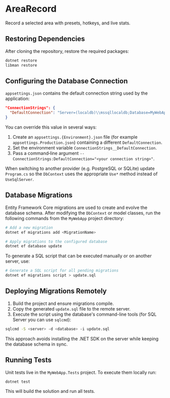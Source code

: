 # AreaRecord
Record a selected area with presets, hotkeys, and live stats.

## Restoring Dependencies

After cloning the repository, restore the required packages:

```bash
dotnet restore
libman restore
```

## Configuring the Database Connection

`appsettings.json` contains the default connection string used by the
application:

```json
"ConnectionStrings": {
  "DefaultConnection": "Server=(localdb)\\mssqllocaldb;Database=MyWebAppDb;Trusted_Connection=True;MultipleActiveResultSets=true"
}
```

You can override this value in several ways:

1. Create an `appsettings.{Environment}.json` file (for example
   `appsettings.Production.json`) containing a different `DefaultConnection`.
2. Set the environment variable `ConnectionStrings__DefaultConnection`.
3. Pass a command‑line argument `--ConnectionStrings:DefaultConnection="<your connection string>"`.

When switching to another provider (e.g. PostgreSQL or SQLite) update
`Program.cs` so the `DbContext` uses the appropriate `Use*` method instead of
`UseSqlServer`.

## Database Migrations

Entity Framework Core migrations are used to create and evolve the database schema. After modifying the `DbContext` or model classes, run the following commands from the `MyWebApp` project directory:

```bash
# Add a new migration
dotnet ef migrations add <MigrationName>

# Apply migrations to the configured database
dotnet ef database update
```

To generate a SQL script that can be executed manually or on another server, use:

```bash
# Generate a SQL script for all pending migrations
dotnet ef migrations script > update.sql
```

## Deploying Migrations Remotely

1. Build the project and ensure migrations compile.
2. Copy the generated `update.sql` file to the remote server.
3. Execute the script using the database's command-line tools (for SQL Server you can use `sqlcmd`):

```bash
sqlcmd -S <server> -d <database> -i update.sql
```

This approach avoids installing the .NET SDK on the server while keeping the database schema in sync.

## Running Tests

Unit tests live in the `MyWebApp.Tests` project. To execute them locally run:

```bash
dotnet test
```

This will build the solution and run all tests.
